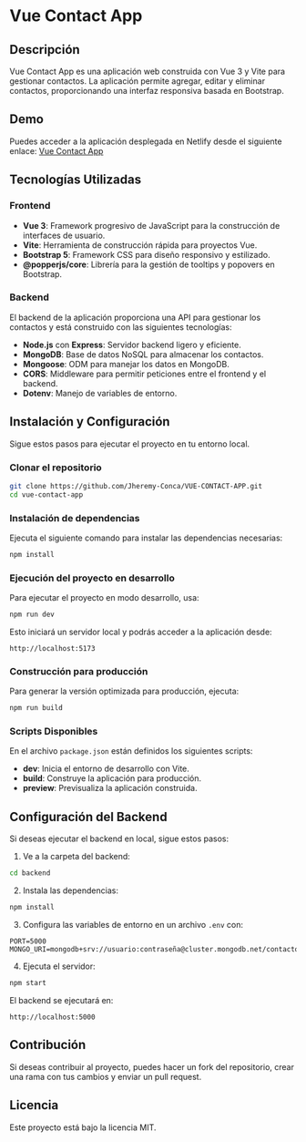 # Vue Contact App

## Descripción

Vue Contact App es una aplicación web construida con Vue 3 y Vite para gestionar contactos. La aplicación permite agregar, editar y eliminar contactos, proporcionando una interfaz responsiva basada en Bootstrap.

## Demo

Puedes acceder a la aplicación desplegada en Netlify desde el siguiente enlace:
[Vue Contact App](https://vue-contact-app.netlify.app/)

## Tecnologías Utilizadas

### Frontend

- **Vue 3**: Framework progresivo de JavaScript para la construcción de interfaces de usuario.
- **Vite**: Herramienta de construcción rápida para proyectos Vue.
- **Bootstrap 5**: Framework CSS para diseño responsivo y estilizado.
- **@popperjs/core**: Librería para la gestión de tooltips y popovers en Bootstrap.

### Backend

El backend de la aplicación proporciona una API para gestionar los contactos y está construido con las siguientes tecnologías:

- **Node.js** con **Express**: Servidor backend ligero y eficiente.
- **MongoDB**: Base de datos NoSQL para almacenar los contactos.
- **Mongoose**: ODM para manejar los datos en MongoDB.
- **CORS**: Middleware para permitir peticiones entre el frontend y el backend.
- **Dotenv**: Manejo de variables de entorno.

## Instalación y Configuración

Sigue estos pasos para ejecutar el proyecto en tu entorno local.

### Clonar el repositorio

```sh
git clone https://github.com/Jheremy-Conca/VUE-CONTACT-APP.git
cd vue-contact-app
```

### Instalación de dependencias

Ejecuta el siguiente comando para instalar las dependencias necesarias:

```sh
npm install
```

### Ejecución del proyecto en desarrollo

Para ejecutar el proyecto en modo desarrollo, usa:

```sh
npm run dev
```

Esto iniciará un servidor local y podrás acceder a la aplicación desde:

```
http://localhost:5173
```

### Construcción para producción

Para generar la versión optimizada para producción, ejecuta:

```sh
npm run build
```

### Scripts Disponibles

En el archivo `package.json` están definidos los siguientes scripts:

- **dev**: Inicia el entorno de desarrollo con Vite.
- **build**: Construye la aplicación para producción.
- **preview**: Previsualiza la aplicación construida.

## Configuración del Backend

Si deseas ejecutar el backend en local, sigue estos pasos:

1. Ve a la carpeta del backend:

```sh
cd backend
```

2. Instala las dependencias:

```sh
npm install
```

3. Configura las variables de entorno en un archivo `.env` con:

```
PORT=5000
MONGO_URI=mongodb+srv://usuario:contraseña@cluster.mongodb.net/contactos
```

4. Ejecuta el servidor:

```sh
npm start
```

El backend se ejecutará en:

```
http://localhost:5000
```

## Contribución

Si deseas contribuir al proyecto, puedes hacer un fork del repositorio, crear una rama con tus cambios y enviar un pull request.

## Licencia

Este proyecto está bajo la licencia MIT.

